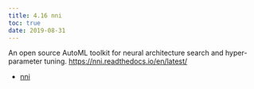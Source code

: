 ```yaml
---
title: 4.16 nni
toc: true
date: 2019-08-31
---
```

An open source AutoML toolkit for neural architecture search and hyper-parameter tuning. https://nni.readthedocs.io/en/latest/



- [nni](https://github.com/Microsoft/nni)
